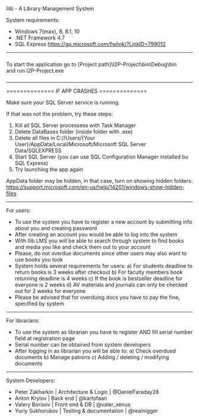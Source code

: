 Ilib - A Library Management System

System requirements:
 - Windows 7(max), 8, 8.1, 10
 - .NET Framework 4.7
 - SQL Express https://go.microsoft.com/fwlink/?LinkID=799012
 
************************************************
 
###                                     ###
To start the application go to
  [Project path]\I2P-Project\bin\Debug\bin\
    and run I2P-Project.exe
###                                     ###

************************************************
*==============* IF APP CRASHES *==============*

 Make sure your SQL Server service is running.
 
 If that was not the problem, try these steps:
 1) Kill all SQL Server processess with Task Manager
 2) Delete DataBases folder (inside folder with .exe)
 3) Delete all files in
 	C://Users/{Your User}/AppData/Local/Microsoft/Microsoft SQL Server Data/SQLEXPRESS
 4) Start SQL Server (you can use SQL Configuration Manager installed bu SQL Express)
 5) Try launching the app again
 
 AppData folder may be hidden, in that case, turn on showing hidden folders:
 	https://support.microsoft.com/en-us/help/14201/windows-show-hidden-files

************************************************

For users:
 - To use the system you have to register a new account by submitting info about you and creating password
 - After creating an account you would be able to log into the system
 - With Ilib LMS you will be able to search through system to find books and media you like and check them out to your account
 - Please, do not overdue documents since other users may also want to use books you took
 - System holds several requirements for users:
	a) For students deadline to return books is 3 weeks after checkout
	b) For faculty members book returning deadline is 4 weeks
	c) If the book is bestseller deadline for everyone is 2 weeks
	d) AV materials and journals can only be checked out for 2 weeks for everyone
 - Please be advised that for overduing docs you have to pay the fine, specified by system

************************************************

For librarians:
 - To use the system as librarian you have to register AND fill serial number field at registration page
 - Serial number can be obtained from system developers
 - After logging in as librarian you will be able to:
	a) Check overdued documents
	b) Manage patrons
	c) Adding / deleting / modifying documents
	
************************************************

System Developers:
 - Peter Zakharkin  | Architecture & Logic    | @DanielFaraday28    
 - Anton Krylov     | Back end                | @kartofaan
 - Valery Borisov   | Front end & DB          | @valer_xenus
 - Yuriy Sukhorukov | Testing & documentation | @realnigger
